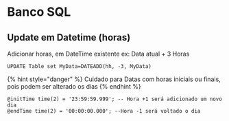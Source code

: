 # Banco SQL

## Update em Datetime \(horas\)

Adicionar horas, em DateTime existente ex: Data atual + 3 Horas

```
UPDATE Table set MyData=DATEADD(hh, -3, MyData) 
```

{% hint style="danger" %}
Cuidado para Datas com horas iniciais ou finais, pois podem ser alterado os dias
{% endhint %}

```text
@initTime time(2) = '23:59:59.999'; -- Hora +1 será adicionado um novo dia 
@endTime time(2) = '00:00:00.000'; --Hora -1 será voltado o dia
```

